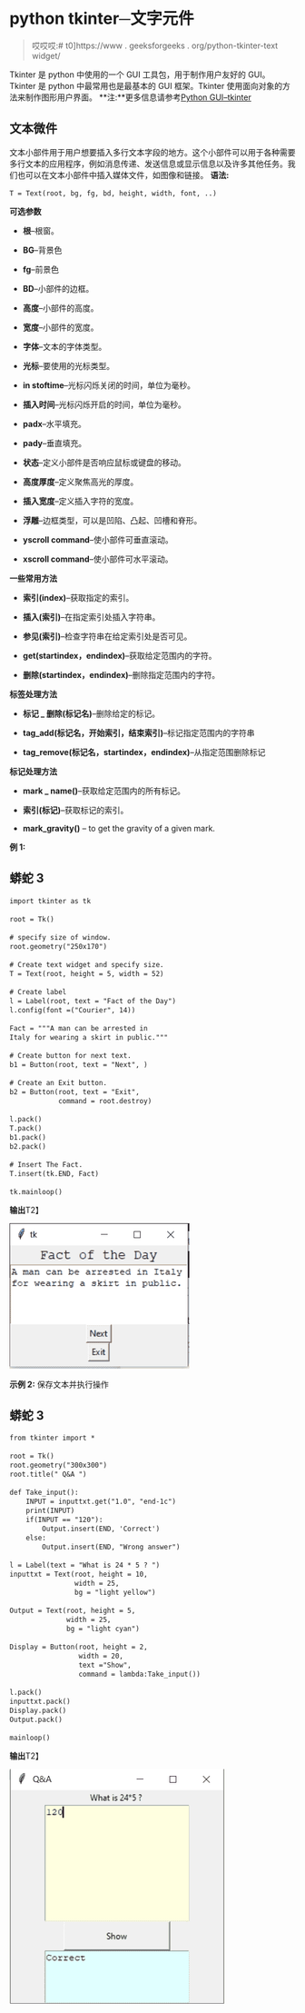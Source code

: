 # python tkinter─文字元件

> 哎哎哎:# t0]https://www . geeksforgeeks . org/python-tkinter-text widget/

Tkinter 是 python 中使用的一个 GUI 工具包，用于制作用户友好的 GUI。Tkinter 是 python 中最常用也是最基本的 GUI 框架。Tkinter 使用面向对象的方法来制作图形用户界面。
**注:**更多信息请参考[Python GUI–tkinter](https://www.geeksforgeeks.org/python-gui-tkinter/)

## 文本微件

文本小部件用于用户想要插入多行文本字段的地方。这个小部件可以用于各种需要多行文本的应用程序，例如消息传递、发送信息或显示信息以及许多其他任务。我们也可以在文本小部件中插入媒体文件，如图像和链接。
**语法:**

```
T = Text(root, bg, fg, bd, height, width, font, ..)
```

**可选参数**

*   **根**–根窗。

*   **BG**–背景色

*   **fg**–前景色

*   **BD**–小部件的边框。

*   **高度**–小部件的高度。

*   **宽度**–小部件的宽度。

*   **字体**–文本的字体类型。

*   **光标**–要使用的光标类型。

*   **in stoftime**–光标闪烁关闭的时间，单位为毫秒。

*   **插入时间**–光标闪烁开启的时间，单位为毫秒。

*   **padx**–水平填充。

*   **pady**–垂直填充。

*   **状态**–定义小部件是否响应鼠标或键盘的移动。

*   **高度厚度**–定义聚焦高光的厚度。

*   **插入宽度**–定义插入字符的宽度。

*   **浮雕**–边框类型，可以是凹陷、凸起、凹槽和脊形。

*   **yscroll command**–使小部件可垂直滚动。

*   **xscroll command**–使小部件可水平滚动。

**一些常用方法**

*   **索引(index)**–获取指定的索引。

*   **插入(索引)**–在指定索引处插入字符串。

*   **参见(索引)**–检查字符串在给定索引处是否可见。

*   **get(startindex，endindex)**–获取给定范围内的字符。

*   **删除(startindex，endindex)**–删除指定范围内的字符。

**标签处理方法**

*   **标记 _ 删除(标记名)**–删除给定的标记。

*   **tag_add(标记名，开始索引，结束索引)**–标记指定范围内的字符串

*   **tag_remove(标记名，startindex，endindex)**–从指定范围删除标记

**标记处理方法**

*   **mark _ name()**–获取给定范围内的所有标记。

*   **索引(标记)**–获取标记的索引。

*   **mark_gravity()** – to get the gravity of a given mark.

**例 1:**

## 蟒蛇 3

```
import tkinter as tk

root = Tk()

# specify size of window.
root.geometry("250x170")

# Create text widget and specify size.
T = Text(root, height = 5, width = 52)

# Create label
l = Label(root, text = "Fact of the Day")
l.config(font =("Courier", 14))

Fact = """A man can be arrested in
Italy for wearing a skirt in public."""

# Create button for next text.
b1 = Button(root, text = "Next", )

# Create an Exit button.
b2 = Button(root, text = "Exit",
            command = root.destroy)

l.pack()
T.pack()
b1.pack()
b2.pack()

# Insert The Fact.
T.insert(tk.END, Fact)

tk.mainloop()
```

**输出**T2】

![python-tkinter-text](img/b319472cc242add7944f6ebc8b31f163.png)

**示例 2:** 保存文本并执行操作

## 蟒蛇 3

```
from tkinter import *

root = Tk()
root.geometry("300x300")
root.title(" Q&A ")

def Take_input():
    INPUT = inputtxt.get("1.0", "end-1c")
    print(INPUT)
    if(INPUT == "120"):
        Output.insert(END, 'Correct')
    else:
        Output.insert(END, "Wrong answer")

l = Label(text = "What is 24 * 5 ? ")
inputtxt = Text(root, height = 10,
                width = 25,
                bg = "light yellow")

Output = Text(root, height = 5,
              width = 25,
              bg = "light cyan")

Display = Button(root, height = 2,
                 width = 20,
                 text ="Show",
                 command = lambda:Take_input())

l.pack()
inputtxt.pack()
Display.pack()
Output.pack()

mainloop()
```

**输出**T2】

![python-tkinter-text](img/1e676737b740a18c01511769ae53aeee.png)